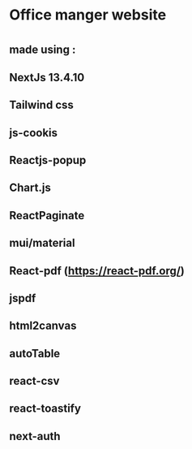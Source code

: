 # Office manger website
#

## made using :
##
## NextJs 13.4.10
## Tailwind css
##  js-cookis 
## Reactjs-popup
## Chart.js
## ReactPaginate
## mui/material 
## React-pdf (https://react-pdf.org/)
## jspdf
## html2canvas
## autoTable
## react-csv
## react-toastify
## next-auth
